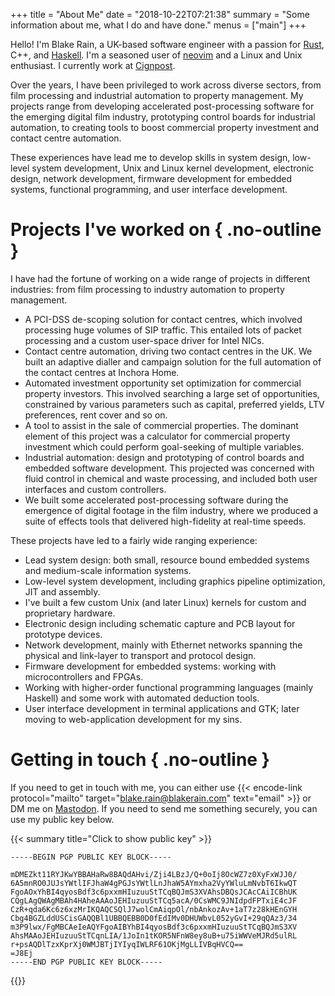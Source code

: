 +++
title = "About Me"
date = "2018-10-22T07:21:38"
summary = "Some information about me, what I do and have done."
menus = ["main"]
+++

Hello! I'm Blake Rain, a UK-based software engineer with a passion for [Rust], C++, and [Haskell].
I'm a seasoned user of [neovim] and a Linux and Unix enthusiast. I currently work at [Cignpost].

Over the years, I have been privileged to work across diverse sectors, from film processing and
industrial automation to property management. My projects range from developing accelerated
post-processing software for the emerging digital film industry, prototyping control boards for
industrial automation, to creating tools to boost commercial property investment and contact centre
automation.

These experiences have lead me to develop skills in system design, low-level system development,
Unix and Linux kernel development, electronic design, network development, firmware development for
embedded systems, functional programming, and user interface development.


# Projects I've worked on { .no-outline }

I have had the fortune of working on a wide range of projects in different industries: from film
processing to industry automation to property management.

- A PCI-DSS de-scoping solution for contact centres, which involved processing huge volumes of SIP
  traffic. This entailed lots of packet processing and a custom user-space driver for Intel NICs.
- Contact centre automation, driving two contact centres in the UK. We built an adaptive dialler and
  campaign solution for the full automation of the contact centres at Inchora Home.
- Automated investment opportunity set optimization for commercial property investors. This involved
  searching a large set of opportunities, constrained by various parameters such as capital,
  preferred yields, LTV preferences, rent cover and so on.
- A tool to assist in the sale of commercial properties. The dominant element of this project was a
  calculator for commercial property investment which could perform goal-seeking of multiple
  variables.
- Industrial automation: design and prototyping of control boards and embedded software development.
  This projected was concerned with fluid control in chemical and waste processing, and included
  both user interfaces and custom controllers.
- We built some accelerated post-processing software during the emergence of digital footage in the
  film industry, where we produced a suite of effects tools that delivered high-fidelity at
  real-time speeds.

These projects have led to a fairly wide ranging experience:

- Lead system design: both small, resource bound embedded systems and medium-scale information
  systems.
- Low-level system development, including graphics pipeline optimization, JIT and assembly.
- I've built a few custom Unix (and later Linux) kernels for custom and proprietary hardware.
- Electronic design including schematic capture and PCB layout for prototype devices.
- Network development, mainly with Ethernet networks spanning the physical and link-layer to
  transport and protocol design.
- Firmware development for embedded systems: working with microcontrollers and FPGAs.
- Working with higher-order functional programming languages (mainly Haskell) and some work with
  automated deduction tools.
- User interface development in terminal applications and GTK; later moving to web-application
  development for my sins.

# Getting in touch { .no-outline }

If you need to get in touch with me, you can either use
{{< encode-link protocol="mailto" target="blake.rain@blakerain.com" text="email" >}} or DM me on
[Mastodon]. If you need to send me something securely, you can use my public key below.

{{< summary title="Click to show public key" >}}
```plain
-----BEGIN PGP PUBLIC KEY BLOCK-----

mDMEZkt11RYJKwYBBAHaRw8BAQdAHvi/Zji4LBzJ/Q+0oIj8OcWZ7z0XyFxWJJ0/
6A5mnRO0JUJsYWtlIFJhaW4gPGJsYWtlLnJhaW5AYmxha2VyYWluLmNvbT6IkwQT
FgoAOxYhBI4qyosBdf3c6pxxmHIuzuuStTCqBQJmS3XVAhsDBQsJCAcCAiICBhUK
CQgLAgQWAgMBAh4HAheAAAoJEHIuzuuStTCq5acA/0CsWMC9JNIdpdFPTxiE4cJF
CzR+qda6Kc6z6xzMrIKQAQCSQlJ7wolCmAiqpOl/nbAnkozAv+1aT7z28kHEnGYH
Cbg4BGZLddUSCisGAQQBl1UBBQEBB0D0fEdIMv0DHUWbvL052yGvI+29qQAz3/34
m3P9lwx/FgMBCAeIeAQYFgoAIBYhBI4qyosBdf3c6pxxmHIuzuuStTCqBQJmS3XV
AhsMAAoJEHIuzuuStTCqnLIA/1JoIn1tKOR5NFnW8ey8uB+u75iWWVeMJRd5ulRL
r+psAQDlTzxKprXj0WMJBTjIYIyqIWLRF61OKjMgLLIVBqHVCQ==
=J8Ej
-----END PGP PUBLIC KEY BLOCK-----
```
{{</summary>}}


[Rust]: https://rust-lang.org/
[Haskell]: https://www.haskell.org/
[Mastodon]: https://mastodonapp.uk/@BlakeRain
[neovim]: https://neovim.io
[Cignpost]: https://www.cignpost.com/
